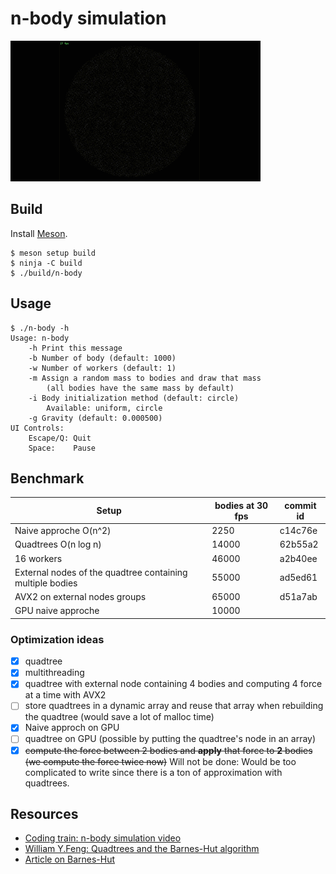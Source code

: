 # n-body simulation

![demo.gif](./demo.gif)

## Build

Install [Meson](https://mesonbuild.com/Quick-guide.html).

```
$ meson setup build
$ ninja -C build
$ ./build/n-body
```

## Usage

```
$ ./n-body -h
Usage: n-body
	-h Print this message
	-b Number of body (default: 1000)
	-w Number of workers (default: 1)
	-m Assign a random mass to bodies and draw that mass
		(all bodies have the same mass by default)
	-i Body initialization method (default: circle)
		Available: uniform, circle
	-g Gravity (default: 0.000500)
UI Controls:
	Escape/Q: Quit
	Space:    Pause
```

## Benchmark

| Setup                                                     | bodies at 30 fps  | commit id |
|-----------------------------------------------------------|-------------------|-----------|
| Naive approche O(n^2)                                     | 2250              | c14c76e   |
| Quadtrees O(n log n)                                      | 14000             | 62b55a2   |
| 16 workers                                                | 46000             | a2b40ee   |
| External nodes of the quadtree containing multiple bodies | 55000             | ad5ed61   |
| AVX2 on external nodes groups                             | 65000             | d51a7ab   |
| GPU naive approche                                        | 10000             |           |

### Optimization ideas

- [x] quadtree
- [x] multithreading
- [x] quadtree with external node containing 4 bodies and computing 4 force at a time with AVX2
- [ ] store quadtrees in a dynamic array and reuse that array when rebuilding the quadtree (would save a lot of malloc time)
- [x] Naive approch on GPU
- [ ] quadtree on GPU (possible by putting the quadtree's node in an array)
- [x] ~~compute the force between 2 bodies and **apply** that force to **2** bodies (we compute the force twice now)~~
    Will not be done: Would be too complicated to write since there is a ton of approximation with quadtrees.

## Resources

- [Coding train: n-body simulation video](https://www.youtube.com/watch?v=GjbKsOkN1Oc&t=220s)
- [William Y.Feng: Quadtrees and the Barnes-Hut algorithm](https://www.youtube.com/watch?v=tOlKLJ4WmSE)
- [Article on Barnes-Hut](http://arborjs.org/docs/barnes-hut)
